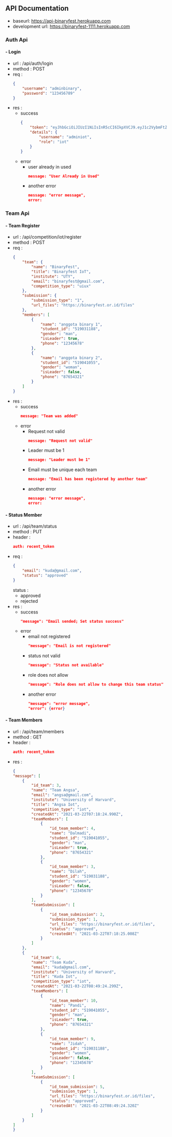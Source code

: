 ##  API Documentation
- baseurl: https://api-binaryfest.herokuapp.com
- development url: https://binaryfest-1111.herokuapp.com
###  Auth Api
#### - Login
- url : /api/auth/login
- method : POST
- req :
	```json
	{
		"username": "adminbinary",
		"password": "123456789"
	}
	```
- res :
	- success
		```json
		{
			"token": "eyJhbGciOiJIUzI1NiIsInR5cCI6IkpXVCJ9.eyJ1c2VybmFtZSI6ImFkbWluaW90IiwiaWF0IjoxNjE2NDkyMzMwLCJleHAiOjE2MTY1MDMxMzB9.94Twb8BQvb_YIo08u9GeCCMBNbWSxW4YDK-nVX67_LM",
			"details": {
				"username": "adminiot",
				"role": "iot"
			}
		}
		```
	- error
		- user already in used
			```json
			message: "User Already in Used"
			```
		- another error
			```json
			message: "error message",
			error:
			```
###  Team Api
#### - Team Register
- url : /api/competition/iot/register
- method : POST
- req :
	```json
	{
		"team": {
			"name": "BinaryFest",
			"title": "Binaryfest IoT",
			"institute": "UTY",
			"email": "binaryfest@gmail.com",
			"competition_type": "uiux"
		},
		"submission": {
			"submission_type": "1",
			"url_files": "https://binaryfest.or.id/files"
		},
		"members": [
			{
				"name": "anggota binary 1",
				"student_id": "519031188",
				"gender": "man",
				"isLeader": true,
				"phone": "12345678"
			},
			{
				"name": "anggota binary 2",
				"student_id": "519041055",
				"gender": "woman",
				"isLeader": false,
				"phone": "87654321"
			}
		]
	}
	```
- res :
	- success
		```json
		message: "Team was added"
		```
	- error
		- Request not valid
			```json
			message: "Request not valid"
			```
		- Leader must be 1
			```json
			message: "Leader must be 1"
			```
		- Email must be unique each team
			```json
			message: "Email has been registered by another team"
			```
		- another error
			```json
			message: "error message",
			error:
			```
#### - Status Member
- url : /api/team/status
- method : PUT
- header : 
	```json
	auth: recent_token
	```
- req :
	```json
	{
		"email": "kuda@gmail.com",
		"status": "approved"
	}
	```
	status :
	- approved
	- rejected
- res :
	- success
		```json
		"message": "Email sended; Set status success"
		```
	- error
		- email not registered
			```json
			"message": "Email is not registered"
			```
		- status not valid
			```json
			"message": "Status not available"
			```
		- role does not allow
			```json
			"message": "Role does not allow to change this team status"
			```
		- another error
			```json
			"message": "error message",
			"error": {error}
			```
#### - Team Members
- url : /api/team/members
- method : GET
- header :
	```json
	auth: recent_token
	```
- res :
	```json
	{
	"message": [
		{
			"id_team": 3,
			"name": "Team Angsa",
			"email": "angsa@gmail.com",
			"institute": "University of Harvard",
			"title": "Angsa Iot",
			"competition_type": "iot",
			"createdAt": "2021-03-22T07:18:24.990Z",
			"teamMembers": [
				{
					"id_team_member": 4,
					"name": "Dalmadi",
					"student_id": "519041055",
					"gender": "man",
					"isLeader": true,
					"phone": "87654321"
				},
				{
					"id_team_member": 3,
					"name": "Dilah",
					"student_id": "519031188",
					"gender": "women",
					"isLeader": false,
					"phone": "12345678"
				}
			],
			"teamSubmission": [
				{
					"id_team_submission": 2,
					"submission_type": 1,
					"url_files": "https://binaryfest.or.id/files",
					"status": "approved",
					"createdAt": "2021-03-22T07:18:25.008Z"
				}
			]
		},
		{
			"id_team": 6,
			"name": "Team Kuda",
			"email": "kuda@gmail.com",
			"institute": "University of Harvard",
			"title": "Kuda Iot",
			"competition_type": "iot",
			"createdAt": "2021-03-22T08:49:24.299Z",
			"teamMembers": [
				{
					"id_team_member": 10,
					"name": "Pandi",
					"student_id": "519041055",
					"gender": "man",
					"isLeader": true,
					"phone": "87654321"
				},
				{
					"id_team_member": 9,
					"name": "Jidah",
					"student_id": "519031188",
					"gender": "women",
					"isLeader": false,
					"phone": "12345678"
				}
			],
			"teamSubmission": [
				{
					"id_team_submission": 5,
					"submission_type": 1,
					"url_files": "https://binaryfest.or.id/files",
					"status": "approved",
					"createdAt": "2021-03-22T08:49:24.320Z"
				}
			]
		}
	]
	}
	```
